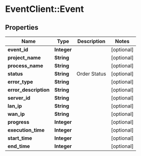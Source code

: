 # EventClient::Event

## Properties
Name | Type | Description | Notes
------------ | ------------- | ------------- | -------------
**event_id** | **Integer** |  | [optional] 
**project_name** | **String** |  | [optional] 
**process_name** | **String** |  | [optional] 
**status** | **String** | Order Status | [optional] 
**error_type** | **String** |  | [optional] 
**error_description** | **String** |  | [optional] 
**server_id** | **String** |  | [optional] 
**lan_ip** | **String** |  | [optional] 
**wan_ip** | **String** |  | [optional] 
**progress** | **Integer** |  | [optional] 
**execution_time** | **Integer** |  | [optional] 
**start_time** | **Integer** |  | [optional] 
**end_time** | **Integer** |  | [optional] 



